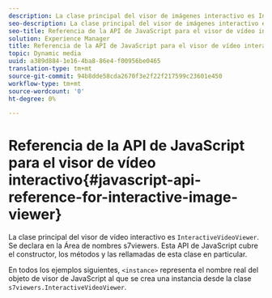 ```yaml
---
description: La clase principal del visor de imágenes interactivo es InteractiveVideoViewer. Se declara en la Área de nombres s7viewers. Esta API de JavaScript cubre el constructor, los métodos y las rellamadas de esta clase en particular.
seo-description: La clase principal del visor de imágenes interactivo es InteractiveVideoViewer. Se declara en la Área de nombres s7viewers. Esta API de JavaScript cubre el constructor, los métodos y las rellamadas de esta clase en particular.
seo-title: Referencia de la API de JavaScript para el visor de vídeo interactivo
solution: Experience Manager
title: Referencia de la API de JavaScript para el visor de vídeo interactivo
topic: Dynamic media
uuid: a389d884-1e16-4ba8-86e4-f00956be0465
translation-type: tm+mt
source-git-commit: 94b8dde58cda2670f3e2f22f217599c23601e450
workflow-type: tm+mt
source-wordcount: '0'
ht-degree: 0%

---
```



# Referencia de la API de JavaScript para el visor de vídeo interactivo{#javascript-api-reference-for-interactive-image-viewer}

La clase principal del visor de vídeo interactivo es `InteractiveVideoViewer`. Se declara en la Área de nombres s7viewers. Esta API de JavaScript cubre el constructor, los métodos y las rellamadas de esta clase en particular.

En todos los ejemplos siguientes, `<instance>` representa el nombre real del objeto de visor de JavaScript al que se crea una instancia desde la clase `s7viewers.InteractiveVideoViewer`.
